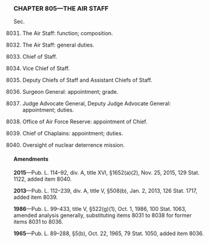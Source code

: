### **CHAPTER 805—THE AIR STAFF** ###

Sec.

8031. The Air Staff: function; composition.

8032. The Air Staff: general duties.

8033. Chief of Staff.

8034. Vice Chief of Staff.

8035. Deputy Chiefs of Staff and Assistant Chiefs of Staff.

8036. Surgeon General: appointment; grade.

8037. Judge Advocate General, Deputy Judge Advocate General: appointment; duties.

8038. Office of Air Force Reserve: appointment of Chief.

8039. Chief of Chaplains: appointment; duties.

8040. Oversight of nuclear deterrence mission.

#### Amendments ####

**2015**—Pub. L. 114–92, div. A, title XVI, §1652(a)(2), Nov. 25, 2015, 129 Stat. 1122, added item 8040.

**2013**—Pub. L. 112–239, div. A, title V, §508(b), Jan. 2, 2013, 126 Stat. 1717, added item 8039.

**1986**—Pub. L. 99–433, title V, §522(g)(1), Oct. 1, 1986, 100 Stat. 1063, amended analysis generally, substituting items 8031 to 8038 for former items 8031 to 8036.

**1965**—Pub. L. 89–288, §5(b), Oct. 22, 1965, 79 Stat. 1050, added item 8036.
